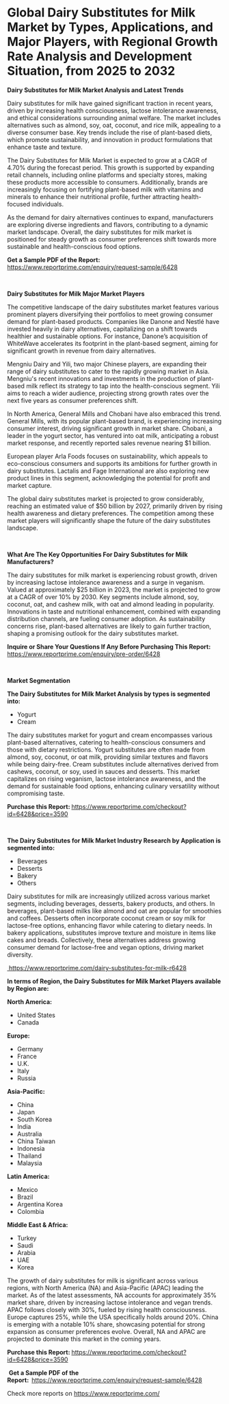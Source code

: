 <p><h1>Global Dairy Substitutes for Milk Market by Types, Applications, and Major Players, with Regional Growth Rate Analysis and Development Situation, from 2025 to 2032</h1></p><p><strong>Dairy Substitutes for Milk Market Analysis and Latest Trends</strong></p>
<p><p>Dairy substitutes for milk have gained significant traction in recent years, driven by increasing health consciousness, lactose intolerance awareness, and ethical considerations surrounding animal welfare. The market includes alternatives such as almond, soy, oat, coconut, and rice milk, appealing to a diverse consumer base. Key trends include the rise of plant-based diets, which promote sustainability, and innovation in product formulations that enhance taste and texture.</p><p>The Dairy Substitutes for Milk Market is expected to grow at a CAGR of 4.70% during the forecast period. This growth is supported by expanding retail channels, including online platforms and specialty stores, making these products more accessible to consumers. Additionally, brands are increasingly focusing on fortifying plant-based milk with vitamins and minerals to enhance their nutritional profile, further attracting health-focused individuals.</p><p>As the demand for dairy alternatives continues to expand, manufacturers are exploring diverse ingredients and flavors, contributing to a dynamic market landscape. Overall, the dairy substitutes for milk market is positioned for steady growth as consumer preferences shift towards more sustainable and health-conscious food options.</p></p>
<p><strong>Get a Sample PDF of the Report:&nbsp;</strong> <a href="https://www.reportprime.com/enquiry/request-sample/6428?utm_campaign=2307&utm_medium=2&utm_source=Github&utm_content=ia&utm_term=19032025&utm_id=dairy-substitutes-for-milk">https://www.reportprime.com/enquiry/request-sample/6428</a></p>
<p>&nbsp;</p>
<p><strong>Dairy Substitutes for Milk Major Market Players</strong></p>
<p><p>The competitive landscape of the dairy substitutes market features various prominent players diversifying their portfolios to meet growing consumer demand for plant-based products. Companies like Danone and Nestlé have invested heavily in dairy alternatives, capitalizing on a shift towards healthier and sustainable options. For instance, Danone’s acquisition of WhiteWave accelerates its footprint in the plant-based segment, aiming for significant growth in revenue from dairy alternatives.</p><p>Mengniu Dairy and Yili, two major Chinese players, are expanding their range of dairy substitutes to cater to the rapidly growing market in Asia. Mengniu's recent innovations and investments in the production of plant-based milk reflect its strategy to tap into the health-conscious segment. Yili aims to reach a wider audience, projecting strong growth rates over the next five years as consumer preferences shift.</p><p>In North America, General Mills and Chobani have also embraced this trend. General Mills, with its popular plant-based brand, is experiencing increasing consumer interest, driving significant growth in market share. Chobani, a leader in the yogurt sector, has ventured into oat milk, anticipating a robust market response, and recently reported sales revenue nearing $1 billion.</p><p>European player Arla Foods focuses on sustainability, which appeals to eco-conscious consumers and supports its ambitions for further growth in dairy substitutes. Lactalis and Fage International are also exploring new product lines in this segment, acknowledging the potential for profit and market capture.</p><p>The global dairy substitutes market is projected to grow considerably, reaching an estimated value of $50 billion by 2027, primarily driven by rising health awareness and dietary preferences. The competition among these market players will significantly shape the future of the dairy substitutes landscape.</p></p>
<p>&nbsp;</p>
<p><strong>What Are The Key Opportunities For Dairy Substitutes for Milk Manufacturers?</strong></p>
<p><p>The dairy substitutes for milk market is experiencing robust growth, driven by increasing lactose intolerance awareness and a surge in veganism. Valued at approximately $25 billion in 2023, the market is projected to grow at a CAGR of over 10% by 2030. Key segments include almond, soy, coconut, oat, and cashew milk, with oat and almond leading in popularity. Innovations in taste and nutritional enhancement, combined with expanding distribution channels, are fueling consumer adoption. As sustainability concerns rise, plant-based alternatives are likely to gain further traction, shaping a promising outlook for the dairy substitutes market.</p></p>
<p><strong>Inquire or Share Your Questions If Any Before Purchasing This Report:</strong> <a href="https://www.reportprime.com/enquiry/pre-order/6428?utm_campaign=2307&utm_medium=2&utm_source=Github&utm_content=ia&utm_term=19032025&utm_id=dairy-substitutes-for-milk">https://www.reportprime.com/enquiry/pre-order/6428</a></p>
<p>&nbsp;</p>
<p><strong>Market Segmentation</strong></p>
<p><strong>The Dairy Substitutes for Milk Market Analysis by types is segmented into:</strong></p>
<p><ul><li>Yogurt</li><li>Cream</li></ul></p>
<p><p>The dairy substitutes market for yogurt and cream encompasses various plant-based alternatives, catering to health-conscious consumers and those with dietary restrictions. Yogurt substitutes are often made from almond, soy, coconut, or oat milk, providing similar textures and flavors while being dairy-free. Cream substitutes include alternatives derived from cashews, coconut, or soy, used in sauces and desserts. This market capitalizes on rising veganism, lactose intolerance awareness, and the demand for sustainable food options, enhancing culinary versatility without compromising taste.</p></p>
<p><strong>Purchase this Report:&nbsp;</strong><a href="https://www.reportprime.com/checkout?id=6428&price=3590&utm_campaign=2307&utm_medium=2&utm_source=Github&utm_content=ia&utm_term=19032025&utm_id=dairy-substitutes-for-milk">https://www.reportprime.com/checkout?id=6428&price=3590</a></p>
<p>&nbsp;</p>
<p><strong>The Dairy Substitutes for Milk Market Industry Research by Application is segmented into:</strong></p>
<p><ul><li>Beverages</li><li>Desserts</li><li>Bakery</li><li>Others</li></ul></p>
<p><p>Dairy substitutes for milk are increasingly utilized across various market segments, including beverages, desserts, bakery products, and others. In beverages, plant-based milks like almond and oat are popular for smoothies and coffees. Desserts often incorporate coconut cream or soy milk for lactose-free options, enhancing flavor while catering to dietary needs. In bakery applications, substitutes improve texture and moisture in items like cakes and breads. Collectively, these alternatives address growing consumer demand for lactose-free and vegan options, driving market diversity.</p></p>
<p><a href="https://www.reportprime.com/dairy-substitutes-for-milk-r6428?utm_campaign=2307&utm_medium=2&utm_source=Github&utm_content=ia&utm_term=19032025&utm_id=dairy-substitutes-for-milk">&nbsp;https://www.reportprime.com/dairy-substitutes-for-milk-r6428</a></p>
<p><strong>In terms of Region, the Dairy Substitutes for Milk Market Players available by Region are:</strong></p>
<p>
    <p> <strong> North America: </strong>
        <ul>
            <li>United States</li>
            <li>Canada</li>
        </ul>
        </p> 
    <p> <strong> Europe: </strong>
        <ul>
            <li>Germany</li>
            <li>France</li>
            <li>U.K.</li>
            <li>Italy</li>
            <li>Russia</li>
        </ul>
        </p> 
    <p> <strong> Asia-Pacific: </strong>
        <ul>
            <li>China</li>
            <li>Japan</li>
            <li>South Korea</li>
            <li>India</li>
            <li>Australia</li>
            <li>China Taiwan</li>
            <li>Indonesia</li>
            <li>Thailand</li>
            <li>Malaysia</li>
        </ul>
        </p> 
    <p> <strong> Latin America: </strong>
        <ul>
            <li>Mexico</li>
            <li>Brazil</li>
            <li>Argentina Korea</li>
            <li>Colombia</li>
        </ul>
        </p> 
    <p> <strong> Middle East & Africa: </strong>
        <ul>
            <li>Turkey</li>
            <li>Saudi</li>
            <li>Arabia</li>
            <li>UAE</li>
            <li>Korea</li>
        </ul>
    </p>
    </p>
<p><p>The growth of dairy substitutes for milk is significant across various regions, with North America (NA) and Asia-Pacific (APAC) leading the market. As of the latest assessments, NA accounts for approximately 35% market share, driven by increasing lactose intolerance and vegan trends. APAC follows closely with 30%, fueled by rising health consciousness. Europe captures 25%, while the USA specifically holds around 20%. China is emerging with a notable 10% share, showcasing potential for strong expansion as consumer preferences evolve. Overall, NA and APAC are projected to dominate this market in the coming years.</p></p>
<p><strong>Purchase this Report: </strong><a href="https://www.reportprime.com/checkout?id=6428&price=3590&utm_campaign=2307&utm_medium=2&utm_source=Github&utm_content=ia&utm_term=19032025&utm_id=dairy-substitutes-for-milk">https://www.reportprime.com/checkout?id=6428&price=3590</a></p>
<p>&nbsp;<strong>Get a Sample PDF of the Report:&nbsp;&nbsp;</strong><a href="https://www.reportprime.com/enquiry/request-sample/6428?utm_campaign=2307&utm_medium=2&utm_source=Github&utm_content=ia&utm_term=19032025&utm_id=dairy-substitutes-for-milk">https://www.reportprime.com/enquiry/request-sample/6428</a></p>
<p><strong></strong></p>
<p>Check more reports on <a href="https://www.reportprime.com/?utm_campaign=2307&utm_medium=2&utm_source=Github&utm_content=ia&utm_term=19032025&utm_id=dairy-substitutes-for-milk">https://www.reportprime.com/</a></p>